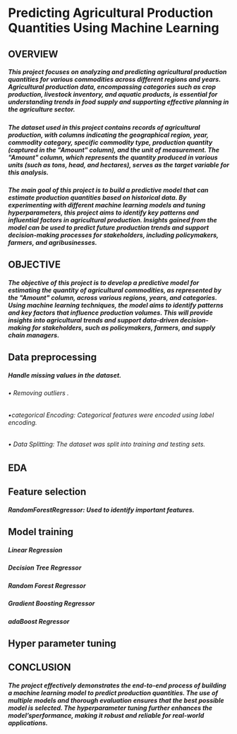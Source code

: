 # Predicting Agricultural Production Quantities Using Machine Learning
## OVERVIEW
##### This project focuses on analyzing and predicting agricultural production quantities for various commodities across different regions and years. Agricultural production data, encompassing categories such as crop production, livestock inventory, and aquatic products, is essential for understanding trends in food supply and supporting effective planning in the agriculture sector.

##### The dataset used in this project contains records of agricultural production, with columns indicating the geographical region, year, commodity category, specific commodity type, production quantity (captured in the "Amount" column), and the unit of measurement. The "Amount" column, which represents the quantity produced in various units (such as tons, head, and hectares), serves as the target variable for this analysis.

##### The main goal of this project is to build a predictive model that can estimate production quantities based on historical data. By experimenting with different machine learning models and tuning hyperparameters, this project aims to identify key patterns and influential factors in agricultural production. Insights gained from the model can be used to predict future production trends and support decision-making processes for stakeholders, including policymakers, farmers, and agribusinesses.

## OBJECTIVE
##### The objective of this project is to develop a predictive model for estimating the quantity of agricultural commodities, as represented by the "Amount" column, across various regions, years, and categories. Using machine learning techniques, the model aims to identify patterns and key factors that influence production volumes. This will provide insights into agricultural trends and support data-driven decision-making for stakeholders, such as policymakers, farmers, and supply chain managers.

## Data preprocessing
##### Handle missing values in the dataset.

###### • Removing outliers .

###### •categorical Encoding: Categorical features were encoded using label encoding.

###### • Data Splitting: The dataset was split into training and testing sets.
## EDA
## Feature selection
##### RandomForestRegressor: Used to identify important features.
## Model training
##### Linear Regression
##### Decision Tree Regressor
##### Random Forest Regressor
##### Gradient Boosting Regressor
##### adaBoost Regressor
## Hyper parameter tuning
## CONCLUSION
##### The project effectively demonstrates the end-to-end process of building a machine learning model to predict production quantities. The use of multiple models and thorough evaluation ensures that the best possible model is selected. The hyperparameter tuning further enhances the model’sperformance, making it robust and reliable for real-world applications.
